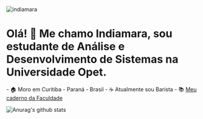 ![indiamara](https://user-images.githubusercontent.com/57465331/120900948-28b93400-c60e-11eb-8964-fde257d81f5e.png)
<h1>Olá! 👋 Me chamo Indiamara, sou estudante de Análise e Desenvolvimento de Sistemas na Universidade Opet.</h1>
- 🏠 Moro em Curitiba - Paraná - Brasil
- ☕ Atualmente sou Barista
- 📚 <a href="https://www.notion.so/indiamara/An-lise-e-Desenvolvimento-de-Sistemas-bd6e80e0fb3c415ca165ee4cc0117e2a"> Meu caderno da Faculdade</a>






![Anurag's github stats](https://github-readme-stats.vercel.app/api?username=indiamaraenes&show_icons=true&theme=gruvbox)
